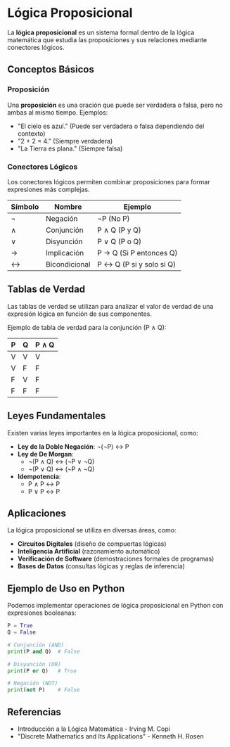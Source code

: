 # Lógica Proposicional

La **lógica proposicional** es un sistema formal dentro de la lógica matemática que estudia las proposiciones y sus relaciones mediante conectores lógicos. 

## Conceptos Básicos

### Proposición
Una **proposición** es una oración que puede ser verdadera o falsa, pero no ambas al mismo tiempo. Ejemplos:
- "El cielo es azul." (Puede ser verdadera o falsa dependiendo del contexto)
- "2 + 2 = 4." (Siempre verdadera)
- "La Tierra es plana." (Siempre falsa)

### Conectores Lógicos
Los conectores lógicos permiten combinar proposiciones para formar expresiones más complejas.

| Símbolo | Nombre            | Ejemplo                  |
|---------|-----------------|--------------------------|
| ¬       | Negación        | ¬P (No P)               |
| ∧       | Conjunción      | P ∧ Q (P y Q)           |
| ∨       | Disyunción      | P ∨ Q (P o Q)           |
| →       | Implicación     | P → Q (Si P entonces Q) |
| ↔       | Bicondicional   | P ↔ Q (P si y solo si Q) |

## Tablas de Verdad
Las tablas de verdad se utilizan para analizar el valor de verdad de una expresión lógica en función de sus componentes.

Ejemplo de tabla de verdad para la conjunción (P ∧ Q):

| P | Q | P ∧ Q |
|---|---|-------|
| V | V | V     |
| V | F | F     |
| F | V | F     |
| F | F | F     |

## Leyes Fundamentales
Existen varias leyes importantes en la lógica proposicional, como:
- **Ley de la Doble Negación**: ¬(¬P) ↔ P
- **Ley de De Morgan**: 
  - ¬(P ∧ Q) ↔ (¬P ∨ ¬Q)
  - ¬(P ∨ Q) ↔ (¬P ∧ ¬Q)
- **Idempotencia**: 
  - P ∧ P ↔ P
  - P ∨ P ↔ P

## Aplicaciones
La lógica proposicional se utiliza en diversas áreas, como:
- **Circuitos Digitales** (diseño de compuertas lógicas)
- **Inteligencia Artificial** (razonamiento automático)
- **Verificación de Software** (demostraciones formales de programas)
- **Bases de Datos** (consultas lógicas y reglas de inferencia)

## Ejemplo de Uso en Python
Podemos implementar operaciones de lógica proposicional en Python con expresiones booleanas:

```python
P = True
Q = False

# Conjunción (AND)
print(P and Q)  # False

# Disyunción (OR)
print(P or Q)   # True

# Negación (NOT)
print(not P)    # False
```

## Referencias
- Introducción a la Lógica Matemática - Irving M. Copi
- "Discrete Mathematics and Its Applications" - Kenneth H. Rosen
